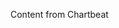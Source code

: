 <!--
name: lab
version : "0.1"
title : "Lab Assignment"
description: "Get learners using Riak in the Chartbeat environment"
coverImage : "https://raw.githubusercontent.com/outlearn-content/chartbeat-riak/master/images/Chartbeat-logo.png"
freshnessDate : 2015-06-01
license : "CC Attribution-ShareAlike 4.0"
-->

<!-- @section, "title": "Getting Started with the Demo" -->

Content from Chartbeat
